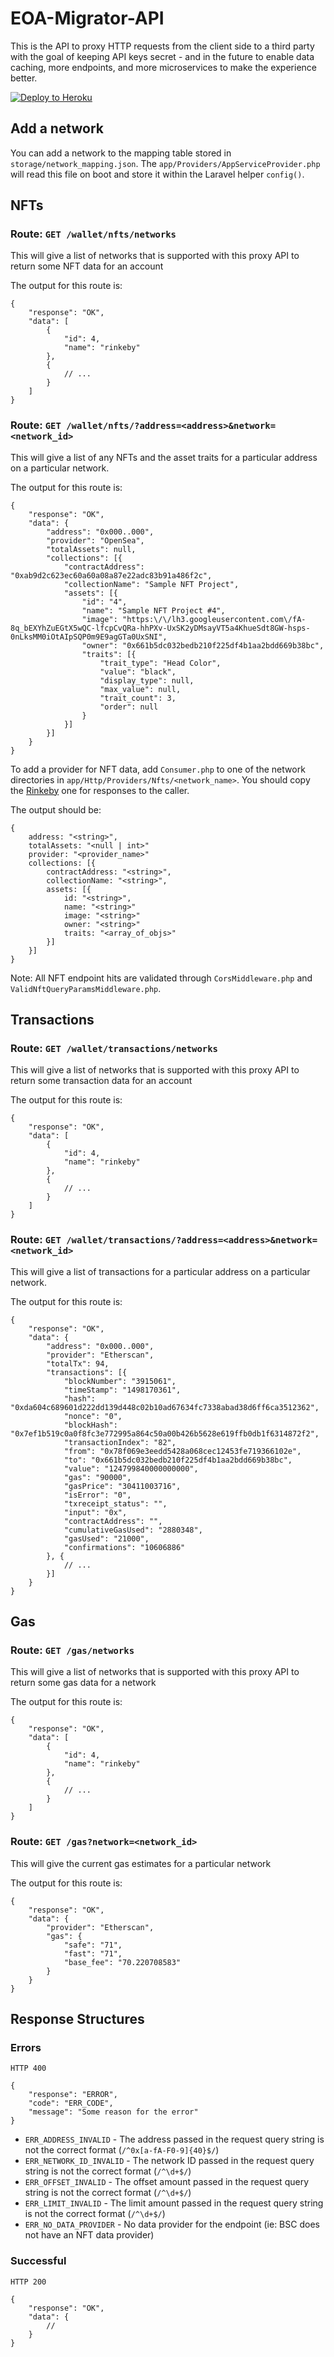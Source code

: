 # EOA-Migrator-API

This is the API to proxy HTTP requests from the client side to a third party with the goal of keeping API keys secret - and in the future to enable data caching, more endpoints, and more microservices to make the experience better.

[![Deploy to Heroku](https://www.herokucdn.com/deploy/button.svg)](https://dashboard.heroku.com/new?template=https%3A%2F%2Fgithub.com%2F409h%2Feoa-migrator-api)

## Add a network

You can add a network to the mapping table stored in `storage/network_mapping.json`. The `app/Providers/AppServiceProvider.php` will read this file on boot and store it within the Laravel helper `config()`.

## NFTs

### **Route:** `GET /wallet/nfts/networks`

This will give a list of networks that is supported with this proxy API to return some NFT data for an account

The output for this route is:

```
{
    "response": "OK",
    "data": [
        {
            "id": 4,
            "name": "rinkeby"
        },
        {
            // ...
        }
    ]
}
```

### **Route:** `GET /wallet/nfts/?address=<address>&network=<network_id>`

This will give a list of any NFTs and the asset traits for a particular address on a particular network.

The output for this route is:

```
{
    "response": "OK",
    "data": {
        "address": "0x000..000",
        "provider": "OpenSea",
        "totalAssets": null,
        "collections": [{
			"contractAddress": "0xab9d2c623ec60a60a08a87e22adc83b91a486f2c",
			"collectionName": "Sample NFT Project",
			"assets": [{
				"id": "4",
				"name": "Sample NFT Project #4",
				"image": "https:\/\/lh3.googleusercontent.com\/fA-8q_bEXYhZuEGtX5wQC-lfcpCvQRa-hhPXv-UxSK2yDMsayVT5a4KhueSdt8GW-hsps-0nLksMM0iOtAIpSQP0m9E9agGTa0UxSNI",
				"owner": "0x661b5dc032bedb210f225df4b1aa2bdd669b38bc",
				"traits": [{
					"trait_type": "Head Color",
					"value": "black",
					"display_type": null,
					"max_value": null,
					"trait_count": 3,
					"order": null
				}
            }]
        }]
    }
}
```

To add a provider for NFT data, add `Consumer.php` to one of the network directories in `app/Http/Providers/Nfts/<network_name>`. You should copy the [Rinkeby](app/Http/Providers/Nfts/Rinkeby/Consumer.php) one for responses to the caller.

The output should be:

```
{
    address: "<string>",
    totalAssets: "<null | int>"
    provider: "<provider_name>"
    collections: [{
        contractAddress: "<string>",
        collectionName: "<string>",
        assets: [{
            id: "<string>",
            name: "<string>"
            image: "<string>"
            owner: "<string>"
            traits: "<array_of_objs>"
        }]
    }]
}
```

Note: All NFT endpoint hits are validated through `CorsMiddleware.php` and `ValidNftQueryParamsMiddleware.php`.

## Transactions

### **Route:** `GET /wallet/transactions/networks`

This will give a list of networks that is supported with this proxy API to return some transaction data for an account

The output for this route is:

```
{
    "response": "OK",
    "data": [
        {
            "id": 4,
            "name": "rinkeby"
        },
        {
            // ...
        }
    ]
}
```


### **Route:** `GET /wallet/transactions/?address=<address>&network=<network_id>`

This will give a list of transactions for a particular address on a particular network.

The output for this route is:

```
{
    "response": "OK",
    "data": {
        "address": "0x000..000",
        "provider": "Etherscan",
        "totalTx": 94,
        "transactions": [{
			"blockNumber": "3915061",
			"timeStamp": "1498170361",
			"hash": "0xda604c689601d222dd139d448c02b10ad67634fc7338abad38d6ff6ca3512362",
			"nonce": "0",
			"blockHash": "0x7ef1b519c0a0f8fc3e772995a864c50a00b426b5628e619ffb0db1f6314872f2",
			"transactionIndex": "82",
			"from": "0x78f069e3eedd5428a068cec12453fe719366102e",
			"to": "0x661b5dc032bedb210f225df4b1aa2bdd669b38bc",
			"value": "124799840000000000",
			"gas": "90000",
			"gasPrice": "30411003716",
			"isError": "0",
			"txreceipt_status": "",
			"input": "0x",
			"contractAddress": "",
			"cumulativeGasUsed": "2880348",
			"gasUsed": "21000",
			"confirmations": "10606886"
		}, {
            // ...
        }]
    }
}
```

## Gas

### **Route:** `GET /gas/networks`

This will give a list of networks that is supported with this proxy API to return some gas data for a network

The output for this route is:

```
{
    "response": "OK",
    "data": [
        {
            "id": 4,
            "name": "rinkeby"
        },
        {
            // ...
        }
    ]
}
```


### **Route:** `GET /gas?network=<network_id>`

This will give the current gas estimates for a particular network

The output for this route is:

```
{
    "response": "OK",
    "data": {
        "provider": "Etherscan",
        "gas": {
			"safe": "71",
			"fast": "71",
			"base_fee": "70.220708583"
        }
    }
}
```


## Response Structures

### Errors

```
HTTP 400

{
    "response": "ERROR",
    "code": "ERR_CODE",
    "message": "Some reason for the error"
}
```

* `ERR_ADDRESS_INVALID` - The address passed in the request query string is not the correct format (`/^0x[a-fA-F0-9]{40}$/`)
* `ERR_NETWORK_ID_INVALID` - The network ID passed in the request query string is not the correct format (`/^\d+$/`)
* `ERR_OFFSET_INVALID` - The offset amount passed in the request query string is not the correct format (`/^\d+$/`)
* `ERR_LIMIT_INVALID` - The limit amount passed in the request query string is not the correct format (`/^\d+$/`)
* `ERR_NO_DATA_PROVIDER` - No data provider for the endpoint (ie: BSC does not have an NFT data provider)


### Successful

```
HTTP 200

{
    "response": "OK",
    "data": {
        //
    }
}
```